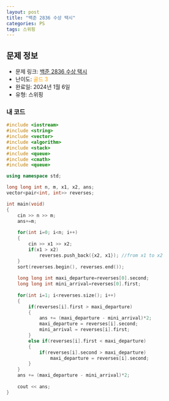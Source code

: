 ```yaml
---
layout: post
title: "백준 2836 수상 택시"
categories: PS
tags: 스위핑
---
```


## 문제 정보
- 문제 링크: [백준 2836 수상 택시](https://www.acmicpc.net/problem/2836)
- 난이도: <span style="color:#FFA500">골드 3</span>
- 완료일: 2024년 1월 6일
- 유형: 스위핑

### 내 코드

```C++
#include <iostream>
#include <string>
#include <vector>
#include <algorithm>
#include <stack>
#include <queue>
#include <cmath>
#include <queue>

using namespace std;

long long int n, m, x1, x2, ans;
vector<pair<int, int>> reverses;

int main(void)
{
	cin >> n >> m;
	ans+=m;
	
	for(int i=0; i<n; i++)
	{
		cin >> x1 >> x2;
		if(x1 > x2)
			reverses.push_back({x2, x1}); //from x1 to x2
	}	
	sort(reverses.begin(), reverses.end());
	
	long long int maxi_departure=reverses[0].second;
	long long int mini_arrival=reverses[0].first;
	
	for(int i=1; i<reverses.size(); i++)
	{
		if(reverses[i].first > maxi_departure)
		{
			ans += (maxi_departure - mini_arrival)*2;
			maxi_departure = reverses[i].second;	
			mini_arrival = reverses[i].first;
		}
		else if(reverses[i].first < maxi_departure)
		{
			if(reverses[i].second > maxi_departure)
				maxi_departure = reverses[i].second;
		}
	}
	ans += (maxi_departure - mini_arrival)*2;
	
	cout << ans;
}
```
